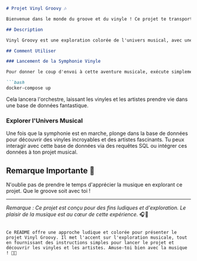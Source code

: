 ```markdown
# Projet Vinyl Groovy 🎶

Bienvenue dans le monde du groove et du vinyle ! Ce projet te transporte dans une épopée musicale où tu peux jongler avec des vinyles et des artistes dans un tourbillon de BPM et de rythmes envoûtants.

## Description

Vinyl Groovy est une exploration colorée de l'univers musical, avec une base de données de vinyles et d'artistes. Le projet offre une plateforme pour explorer des sonorités, des rythmes et des artistes. Un endroit où la musique transcende les frontières !

## Comment Utiliser

### Lancement de la Symphonie Vinyle

Pour donner le coup d'envoi à cette aventure musicale, exécute simplement la commande suivante :

```bash
docker-compose up
```

Cela lancera l'orchestre, laissant les vinyles et les artistes prendre vie dans une base de données fantastique.

### Explorer l'Univers Musical

Une fois que la symphonie est en marche, plonge dans la base de données pour découvrir des vinyles incroyables et des artistes fascinants. Tu peux interagir avec cette base de données via des requêtes SQL ou intégrer ces données à ton projet musical.

## Remarque Importante 🎵

N'oublie pas de prendre le temps d'apprécier la musique en explorant ce projet. Que le groove soit avec toi !

---

*Remarque : Ce projet est conçu pour des fins ludiques et d'exploration. Le plaisir de la musique est au cœur de cette expérience.* 🎧🎵
```

Ce README offre une approche ludique et colorée pour présenter le projet Vinyl Groovy. Il met l'accent sur l'exploration musicale, tout en fournissant des instructions simples pour lancer le projet et découvrir les vinyles et les artistes. Amuse-toi bien avec la musique ! 🎵🎉